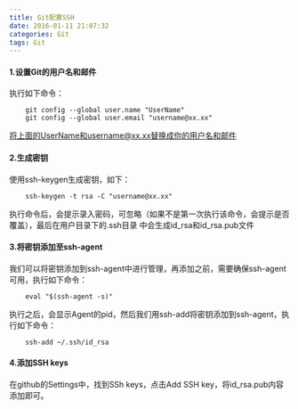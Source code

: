 ```yaml
---
title: Git配置SSH
date: 2016-01-11 21:07:32
categories: Git
tags: Git
---
```

#### 1.设置Git的用户名和邮件
执行如下命令：
``` linux
    git config --global user.name "UserName"
    git config --global user.email "username@xx.xx"
```
将上面的UserName和username@xx.xx替换成你的用户名和邮件
#### 2.生成密钥
使用ssh-keygen生成密钥，如下：
``` linux
    ssh-keygen -t rsa -C "username@xx.xx"
```
执行命令后，会提示录入密码，可忽略（如果不是第一次执行该命令，会提示是否覆盖），最后在用户目录下的.ssh目录
中会生成id_rsa和id_rsa.pub文件
#### 3.将密钥添加至ssh-agent
我们可以将密钥添加到ssh-agent中进行管理，再添加之前，需要确保ssh-agent可用，执行如下命令：
``` linux
    eval "$(ssh-agent -s)"
```
执行之后，会显示Agent的pid，然后我们用ssh-add将密钥添加到ssh-agent，执行如下命令：
``` linux
    ssh-add ~/.ssh/id_rsa
```
#### 4.添加SSH keys
在github的Settings中，找到SSh keys，点击Add SSH key，将id_rsa.pub内容添加即可。